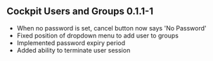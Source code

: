 ## Cockpit Users and Groups 0.1.1-1

* When no password is set, cancel button now says 'No Password'
* Fixed position of dropdown menu to add user to groups
* Implemented password expiry period
* Added ability to terminate user session